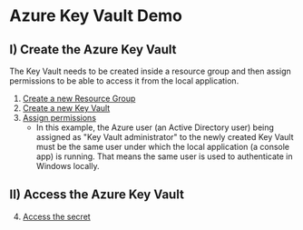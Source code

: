 # Azure Key Vault Demo

## I) Create the Azure Key Vault

The Key Vault needs to be created inside a resource group and then assign permissions to be able to access it from the local application.

1) [Create a new Resource Group](01-create-resource-group.md)
2) [Create a new Key Vault](02-create-key-vault.md)
3) [Assign permissions](03-assign-permissions.md)
   - In this example, the Azure user (an Active  Directory user) being assigned as "Key Vault administrator" to the newly created Key Vault must be the same user under which the local application (a console app) is running. That means the same user is used to authenticate in Windows locally.

## II) Access the Azure Key Vault

4. [Access the secret](04-access-key-vault.md)